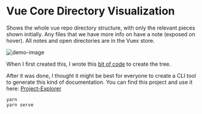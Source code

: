 # Vue Core Directory Visualization

Shows the whole vue repo directory structure, with only the relevant pieces shown initially. Any files that we have more info on have a note (exposed on hover). All notes and open directories are in the Vuex store.

![demo-image](https://s3-us-west-2.amazonaws.com/s.cdpn.io/28963/vue-directory.png)

When I first created this, I wrote this [bit of code](https://gist.github.com/sdras/f5665c5bcd98b48b4a3a9aed1312fd37) to create the tree.

After it was done, I thought it might be best for everyone to create a CLI tool to generate this kind of documentation. You can find this project and use it here: [Project-Explorer](https://github.com/sdras/project-explorer)

```
yarn
yarn serve
```
